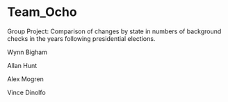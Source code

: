# Team_Ocho
Group Project: Comparison of changes by state in numbers of background checks in the years following presidential elections.

Wynn Bigham

Allan Hunt

Alex Mogren

Vince Dinolfo
